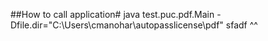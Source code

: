 ##How to call application#
java test.puc.pdf.Main -Dfile.dir="C:\Users\cmanohar\autopasslicense\pdf"
sfadf
^^
